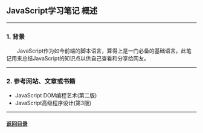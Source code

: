 ## JavaScript学习笔记 概述
---
### 1. 背景

&emsp;&emsp;JavaScript作为如今前端的脚本语言，算得上是一门必备的基础语言。此笔记用来总结JavaScript的知识点以供自己查看和分享给网友。

---
### 2. 参考网站、文章或书籍

+ JavaScript DOM编程艺术(第二版)
+ JavaScript高级程序设计(第3版)
---

#### [返回目录](./)
